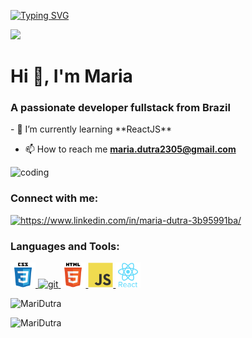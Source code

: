 [![Typing SVG](https://readme-typing-svg.demolab.com?font=Fira+Code&size=22&pause=1000&color=F73D1A&center=falso&vCenter=falso&repeat=verdadeiro&width=435&lines=Sejam+bem-vindos!+Me+chamo+Maria%F0%9F%98%98)](https://git.io/typing-svg)


<a href="https://maridutra.github.io/sobremim/"><img src="https://img.freepik.com/vetores-gratis/ilustracao-de-redacao-desenhada-a-mao_23-2150266863.jpg?w=2000" aling="center" width="500" ></a>

<h1 aling ="center">Hi 👋, I'm Maria</h1>
<h3 aling="center">A passionate developer fullstack from Brazil</h3>
- 🌱 I’m currently learning **ReactJS**

- 📫 How to reach me **maria.dutra2305@gmail.com**

<img width="400" aling="right" alt="coding" src="https://www.lambdatest.com/resources/images/news24.gif">

<h3 aling="left">Connect with me:</h3>
<p aling="left">

<a href="https://www.linkedin.com/in/maria-dutra-3b95991ba/" target="blank"><img aling="center" src="https://raw.githubusercontent.com/rahuldkjain/github-profile-readme-generator/master/src/images/icons/Social/linked-in-alt.svg" alt="https://www.linkedin.com/in/maria-dutra-3b95991ba/" height="30" width="40" /></a>
</p>

<h3 aling="left">Languages and Tools:</h3>
<p aling="left"> <a href="https://www.w3schools.com/css/" target="_blank" rel="noreferrer"> <img src="https://raw.githubusercontent.com/devicons/devicon/master/icons/css3/css3-original-wordmark.svg" alt="css3" width="40" height="40"/> </a><a href="https://git-scm.com/" target="_blank" rel="noreferrer"> <img src="https://www.vectorlogo.zone/logos/git-scm/git-scm-icon.svg" alt="git" width="40" height="40"/> </a> <a href="https://www.w3.org/html/" target="_blank" rel="noreferrer"> <img src="https://raw.githubusercontent.com/devicons/devicon/master/icons/html5/html5-original-wordmark.svg" alt="html5" width="40" height="40"/> </a><a href="https://developer.mozilla.org/en-US/docs/Web/JavaScript" target="_blank" rel="noreferrer"> <img src="https://raw.githubusercontent.com/devicons/devicon/master/icons/javascript/javascript-original.svg" alt="javascript" width="40" height="40"/> </a><a href="https://reactjs.org/" target="_blank" rel="noreferrer"> <img src="https://raw.githubusercontent.com/devicons/devicon/master/icons/react/react-original-wordmark.svg" alt="react" width="40" height="40"/> </a></p>

<p><img aling="center" margin="40 0" src="https://github-readme-stats.vercel.app/api/top-langs?username=MariDutra&show_icons=true&locale=en&layout=compact&theme=dracula" alt="MariDutra" /></p>

<p> <img aling="center" src="https://github-readme-streak-stats.herokuapp.com?user=MariDutra&theme=tokyonight&hide_border=falso&mode=weekly&type=png&hide_total_contributions=true" alt="MariDutra" /></p>


 
